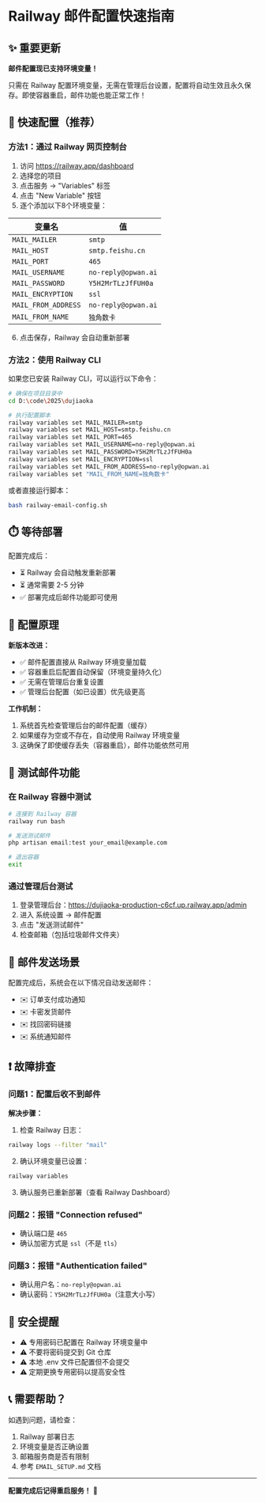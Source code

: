 # Railway 邮件配置快速指南

## ✨ 重要更新

**邮件配置现已支持环境变量！**

只需在 Railway 配置环境变量，无需在管理后台设置，配置将自动生效且永久保存。即使容器重启，邮件功能也能正常工作！

## 🚀 快速配置（推荐）

### 方法1：通过 Railway 网页控制台

1. 访问 https://railway.app/dashboard
2. 选择您的项目
3. 点击服务 → "Variables" 标签
4. 点击 "New Variable" 按钮
5. 逐个添加以下8个环境变量：

| 变量名 | 值 |
|--------|-----|
| `MAIL_MAILER` | `smtp` |
| `MAIL_HOST` | `smtp.feishu.cn` |
| `MAIL_PORT` | `465` |
| `MAIL_USERNAME` | `no-reply@opwan.ai` |
| `MAIL_PASSWORD` | `Y5H2MrTLzJfFUH0a` |
| `MAIL_ENCRYPTION` | `ssl` |
| `MAIL_FROM_ADDRESS` | `no-reply@opwan.ai` |
| `MAIL_FROM_NAME` | `独角数卡` |

6. 点击保存，Railway 会自动重新部署

### 方法2：使用 Railway CLI

如果您已安装 Railway CLI，可以运行以下命令：

```bash
# 确保在项目目录中
cd D:\code\2025\dujiaoka

# 执行配置脚本
railway variables set MAIL_MAILER=smtp
railway variables set MAIL_HOST=smtp.feishu.cn
railway variables set MAIL_PORT=465
railway variables set MAIL_USERNAME=no-reply@opwan.ai
railway variables set MAIL_PASSWORD=Y5H2MrTLzJfFUH0a
railway variables set MAIL_ENCRYPTION=ssl
railway variables set MAIL_FROM_ADDRESS=no-reply@opwan.ai
railway variables set "MAIL_FROM_NAME=独角数卡"
```

或者直接运行脚本：
```bash
bash railway-email-config.sh
```

## ⏱️ 等待部署

配置完成后：
- ⏳ Railway 会自动触发重新部署
- ⏳ 通常需要 2-5 分钟
- ✅ 部署完成后邮件功能即可使用

## 🎯 配置原理

**新版本改进：**

- ✅ 邮件配置直接从 Railway 环境变量加载
- ✅ 容器重启后配置自动保留（环境变量持久化）
- ✅ 无需在管理后台重复设置
- ✅ 管理后台配置（如已设置）优先级更高

**工作机制：**

1. 系统首先检查管理后台的邮件配置（缓存）
2. 如果缓存为空或不存在，自动使用 Railway 环境变量
3. 这确保了即使缓存丢失（容器重启），邮件功能依然可用

## 🧪 测试邮件功能

### 在 Railway 容器中测试

```bash
# 连接到 Railway 容器
railway run bash

# 发送测试邮件
php artisan email:test your_email@example.com

# 退出容器
exit
```

### 通过管理后台测试

1. 登录管理后台：https://dujiaoka-production-c6cf.up.railway.app/admin
2. 进入 系统设置 → 邮件配置
3. 点击 "发送测试邮件"
4. 检查邮箱（包括垃圾邮件文件夹）

## 📧 邮件发送场景

配置完成后，系统会在以下情况自动发送邮件：

- ✉️ 订单支付成功通知
- ✉️ 卡密发货邮件
- ✉️ 找回密码链接
- ✉️ 系统通知邮件

## ❗ 故障排查

### 问题1：配置后收不到邮件

**解决步骤：**

1. 检查 Railway 日志：
```bash
railway logs --filter "mail"
```

2. 确认环境变量已设置：
```bash
railway variables
```

3. 确认服务已重新部署（查看 Railway Dashboard）

### 问题2：报错 "Connection refused"

- 确认端口是 `465`
- 确认加密方式是 `ssl`（不是 `tls`）

### 问题3：报错 "Authentication failed"

- 确认用户名：`no-reply@opwan.ai`
- 确认密码：`Y5H2MrTLzJfFUH0a`（注意大小写）

## 🔐 安全提醒

- ⚠️ 专用密码已配置在 Railway 环境变量中
- ⚠️ 不要将密码提交到 Git 仓库
- ⚠️ 本地 .env 文件已配置但不会提交
- ⚠️ 定期更换专用密码以提高安全性

## 📞 需要帮助？

如遇到问题，请检查：
1. Railway 部署日志
2. 环境变量是否正确设置
3. 邮箱服务商是否有限制
4. 参考 `EMAIL_SETUP.md` 文档

---

**配置完成后记得重启服务！** 🔄
